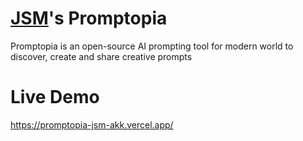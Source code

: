 # [JSM](https://youtu.be/wm5gMKuwSYk)'s Promptopia
Promptopia is an open-source AI prompting tool for modern world to discover, create and share creative prompts

# Live Demo
https://promptopia-jsm-akk.vercel.app/
